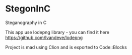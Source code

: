 # StegonInC
Steganography in C 

This app use lodepng library - you can find it here https://github.com/lvandeve/lodepng

Project is mad using Clion and is exported to Code::Blocks
